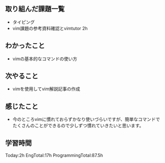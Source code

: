 ## 取り組んだ課題一覧
 - タイピング
 - vim課題の参考資料確認とvimtutor 2h
## わかったこと
- vimの基本的なコマンドの使い方
## 次やること
 - vimを使用してvim解説記事の作成
## 感じたこと
 - 今のところvimに慣れておらずかなり使いづらいですが、簡単なコマンドでたくさんのことができるので少しずつ慣れていきたいと思います。
## 学習時間
Today:2h EngTotal:17h ProgrammingTotal:87.5h    